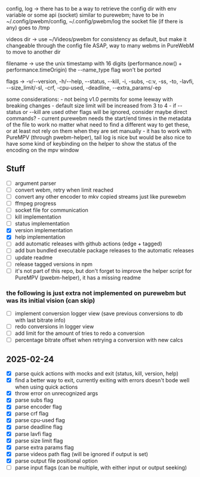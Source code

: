 config, log ->  there has to be a way to retrieve the config dir with env variable or some api
(socket)        similar to purewebm; have to be in ~/.config/pwebm/config, ~/.config/pwebm/log
                the socket file (if there is any) goes to /tmp

videos dir ->   use ~/Videos/pwebm for consistency as default, but make it changeable through
                the config file ASAP, way to many webms in PureWebM to move to another dir

filename   ->   use the unix timestamp with 16 digits (performance.now() + performance.timeOrigin)
                the --name_type flag won't be ported

flags      ->   -v/--version, -h/--help, --status, --kill, -i, -subs, -c:v, -ss, -to, -lavfi,
                --size_limit/-sl, -crf, -cpu-used, -deadline, --extra_params/-ep


some considerations:
    - not being v1.0 permits for some leeway with breaking changes
    - default size limit will be increased from 3 to 4
    - if --status or --kill are used other flags will be ignored, consider maybe direct commands?
    - current purewebm needs the start/end times in the metadata of the file to work no matter what
      need to find a different way to get these, or at least not rely on them when they are set
      manually
    - it has to work with PureMPV (through pwebm-helper), tail log is nice but would be also nice
      to have some kind of keybinding on the helper to show the status of the encoding on the mpv
      window

## Stuff

- [ ] argument parser
- [ ] convert webm, retry when limit reached
- [ ] convert any other encoder to mkv copied streams just like purewebm
- [ ] ffmpeg progress
- [ ] socket file for communication
- [ ] kill implementation
- [ ] status implementation
- [x] version implementation
- [x] help implementation
- [ ] add automatic releases with github actions (edge + tagged)
- [ ] add bun bundled executable package releases to the automatic releases
- [ ] update readme
- [ ] release tagged versions in npm
- [ ] it's not part of this repo, but don't forget to improve the helper script for PureMPV (pwebm-helper), it has a missing readme

### the following is just extra not implemented on purewebm but was its initial vision (can skip)
- [ ] implement conversion logger view (save previous conversions to db with last bitrate info)
- [ ] redo conversions in logger view
- [ ] add limit for the amount of tries to redo a conversion
- [ ] percentage bitrate offset when retrying a conversion with new calcs

## 2025-02-24
- [x] parse quick actions with mocks and exit (status, kill, version, help)
- [x] find a better way to exit, currently exiting with errors doesn't bode well when using quick actions
- [x] throw error on unrecognized args
- [x] parse subs flag
- [x] parse encoder flag
- [x] parse crf flag
- [x] parse cpu-used flag
- [x] parse deadline flag
- [x] parse lavfi flag
- [x] parse size limit flag
- [x] parse extra params flag
- [x] parse videos path flag (will be ignored if output is set)
- [x] parse output file positional option
- [ ] parse input flags (can be multiple, with either input or output seeking)
